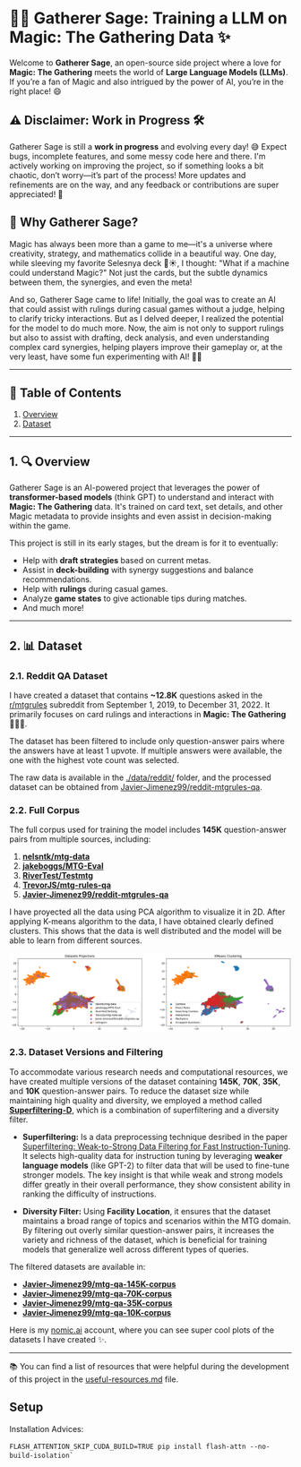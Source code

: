 # 🧙‍♂ Gatherer Sage: Training a LLM on Magic: The Gathering Data ✨
Welcome to **Gatherer Sage**, an open-source side project where a love for **Magic: The Gathering** meets the world of **Large Language Models (LLMs)**. If you’re a fan of Magic and also intrigued by the power of AI, you’re in the right place! 😄

## ⚠️ Disclaimer: Work in Progress 🛠️

Gatherer Sage is still a **work in progress** and evolving every day! 😅 Expect bugs, incomplete features, and some messy code here and there. I'm actively working on improving the project, so if something looks a bit chaotic, don’t worry—it’s part of the process! More updates and refinements are on the way, and any feedback or contributions are super appreciated! 🙌


## 🎯 Why Gatherer Sage?
Magic has always been more than a game to me—it's a universe where creativity, strategy, and mathematics collide in a beautiful way. One day, while sleeving my favorite Selesnya deck 🌳☀️, I thought: "What if a machine could understand Magic?" Not just the cards, but the subtle dynamics between them, the synergies, and even the meta!

And so, Gatherer Sage came to life! Initially, the goal was to create an AI that could assist with rulings during casual games without a judge, helping to clarify tricky interactions. But as I delved deeper, I realized the potential for the model to do much more. Now, the aim is not only to support rulings but also to assist with drafting, deck analysis, and even understanding complex card synergies, helping players improve their gameplay or, at the very least, have some fun experimenting with AI! 🤖✨

---

## 📜 Table of Contents

1. [Overview](#overview)
2. [Dataset](#dataset)

---

## 1. 🔍 Overview

Gatherer Sage is an AI-powered project that leverages the power of **transformer-based models** (think GPT) to understand and interact with **Magic: The Gathering** data. It's trained on card text, set details, and other Magic metadata to provide insights and even assist in decision-making within the game.

This project is still in its early stages, but the dream is for it to eventually:
- Help with **draft strategies** based on current metas.
- Assist in **deck-building** with synergy suggestions and balance recommendations.
- Help with **rulings** during casual games.
- Analyze **game states** to give actionable tips during matches.
- And much more!

---

## 2. 📊 Dataset
### 2.1. Reddit QA Dataset
I have created a dataset that contains **~12.8K** questions asked in the [r/mtgrules](https://www.reddit.com/r/mtgrules/) subreddit from September 1, 2019, to December 31, 2022. It primarily focuses on card rulings and interactions in **Magic: The Gathering** 🧙‍♂️✨.

The dataset has been filtered to include only question-answer pairs where the answers have at least 1 upvote. If multiple answers were available, the one with the highest vote count was selected.

The raw data is available in the [./data/reddit/](./data/reddit/) folder, and the processed dataset can be obtained from [Javier-Jimenez99/reddit-mtgrules-qa](https://huggingface.co/datasets/Javier-Jimenez99/reddit-mtgrules-qa).

### 2.2. Full Corpus
The full corpus used for training the model includes **145K** question-answer pairs from multiple sources, including:
1. **[nelsntk/mtg-data](https://huggingface.co/datasets/nelsntk/mtg-data)**
2. **[jakeboggs/MTG-Eval](https://huggingface.co/datasets/jakeboggs/MTG-Eval)**
3. **[RiverTest/Testmtg](https://huggingface.co/datasets/RiverTest/Testmtg)**
4. **[TrevorJS/mtg-rules-qa](https://huggingface.co/datasets/TrevorJS/mtg-rules-qa)**
5. **[Javier-Jimenez99/reddit-mtgrules-qa](https://huggingface.co/datasets/Javier-Jimenez99/reddit-mtgrules-qa)**

I have proyected all the data using PCA algorithm to visualize it in 2D. After applying K-means algorithm to the data, I have obtained clearly defined clusters. This shows that the data is well distributed and the model will be able to learn from different sources.

![Dataset clusters](media/dataset_clusters.png)

### 2.3. Dataset Versions and Filtering

To accommodate various research needs and computational resources, we have created multiple versions of the dataset containing **145K**, **70K**, **35K**, and **10K** question-answer pairs. To reduce the dataset size while maintaining high quality and diversity, we employed a method called [**Superfiltering-D**]((https://github.com/tianyi-lab/Superfiltering)), which is a combination of superfiltering and a diversity filter.

- **Superfiltering:** Is a data preprocessing technique desribed in the paper [Superfiltering: Weak-to-Strong Data Filtering for Fast Instruction-Tuning](https://www.semanticscholar.org/paper/Superfiltering%3A-Weak-to-Strong-Data-Filtering-for-Li-Zhang/e9aec062906c7fb16e540dc9fb7ed2cbcf129407). It selects high-quality data for instruction tuning by leveraging **weaker language models** (like GPT-2) to filter data that will be used to fine-tune stronger models. The key insight is that while weak and strong models differ greatly in their overall performance, they show consistent ability in ranking the difficulty of instructions.

- **Diversity Filter:** Using **Facility Location**, it ensures that the dataset maintains a broad range of topics and scenarios within the MTG domain. By filtering out overly similar question-answer pairs, it increases the variety and richness of the dataset, which is beneficial for training models that generalize well across different types of queries.

The filtered datasets are available in:
- **[Javier-Jimenez99/mtg-qa-145K-corpus](https://huggingface.co/datasets/Javier-Jimenez99/mtg-qa-145K-corpus)**
- **[Javier-Jimenez99/mtg-qa-70K-corpus](https://huggingface.co/datasets/Javier-Jimenez99/mtg-qa-70K-corpus)**
- **[Javier-Jimenez99/mtg-qa-35K-corpus](https://huggingface.co/datasets/Javier-Jimenez99/mtg-qa-35K-corpus)**
- **[Javier-Jimenez99/mtg-qa-10K-corpus](https://huggingface.co/datasets/Javier-Jimenez99/mtg-qa-10K-corpus)**

Here is my [nomic.ai](https://atlas.nomic.ai/data/javijj99) account, where you can see super cool plots of the datasets I have created ✨.

---

📚 You can find a list of resources that were helpful during the development of this project in the [useful-resources.md](./useful-resources.md) file.

## Setup

Installation Advices:
```
FLASH_ATTENTION_SKIP_CUDA_BUILD=TRUE pip install flash-attn --no-build-isolation`
```
